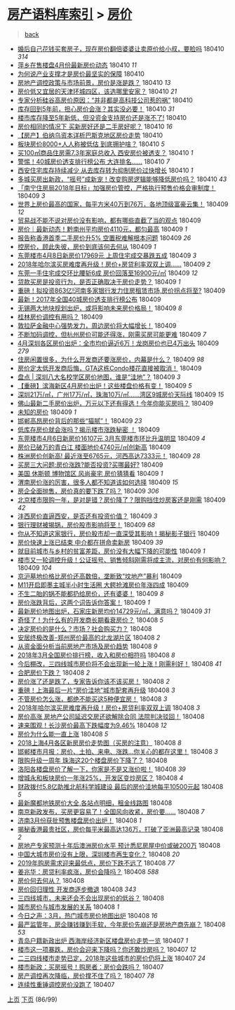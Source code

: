 [房产语料库索引](../../README.md)  > [房价](房价.md)
====
> [back](../README.md)

- [婚后自己花钱买套房子，现在房价翻倍婆婆让卖原价给小叔，要脸吗](http://jkwz.applinzi.com/ittc/7090031853094568966.html#%E5%A9%9A%E5%90%8E%E8%87%AA%E5%B7%B1%E8%8A%B1%E9%92%B1%E4%B9%B0%E5%A5%97%E6%88%BF%E5%AD%90%EF%BC%8C%E7%8E%B0%E5%9C%A8%E6%88%BF%E4%BB%B7%E7%BF%BB%E5%80%8D%E5%A9%86%E5%A9%86%E8%AE%A9%E5%8D%96%E5%8E%9F%E4%BB%B7%E7%BB%99%E5%B0%8F%E5%8F%94%EF%BC%8C%E8%A6%81%E8%84%B8%E5%90%97) 180410 *314* 
- [萍乡在售楼盘4月份最新房价动态](http://jkwz.applinzi.com/ittc/7090294573354189834.html#%E8%90%8D%E4%B9%A1%E5%9C%A8%E5%94%AE%E6%A5%BC%E7%9B%984%E6%9C%88%E4%BB%BD%E6%9C%80%E6%96%B0%E6%88%BF%E4%BB%B7%E5%8A%A8%E6%80%81) 180410 *11* 
- [为何说产业支撑才是房价最坚实的保障](http://jkwz.applinzi.com/ittc/7090287107635676166.html#%E4%B8%BA%E4%BD%95%E8%AF%B4%E4%BA%A7%E4%B8%9A%E6%94%AF%E6%92%91%E6%89%8D%E6%98%AF%E6%88%BF%E4%BB%B7%E6%9C%80%E5%9D%9A%E5%AE%9E%E7%9A%84%E4%BF%9D%E9%9A%9C) 180410  
- [房地产调控政策与市场前景，房价是涨是跌？](http://jkwz.applinzi.com/ittc/7090286022455985168.html#%E6%88%BF%E5%9C%B0%E4%BA%A7%E8%B0%83%E6%8E%A7%E6%94%BF%E7%AD%96%E4%B8%8E%E5%B8%82%E5%9C%BA%E5%89%8D%E6%99%AF%EF%BC%8C%E6%88%BF%E4%BB%B7%E6%98%AF%E6%B6%A8%E6%98%AF%E8%B7%8C%EF%BC%9F) 180410 *13* 
- [房价低又宜居的天津环城四区，该选哪里安家？](http://jkwz.applinzi.com/ittc/7090284815247213585.html#%E6%88%BF%E4%BB%B7%E4%BD%8E%E5%8F%88%E5%AE%9C%E5%B1%85%E7%9A%84%E5%A4%A9%E6%B4%A5%E7%8E%AF%E5%9F%8E%E5%9B%9B%E5%8C%BA%EF%BC%8C%E8%AF%A5%E9%80%89%E5%93%AA%E9%87%8C%E5%AE%89%E5%AE%B6%EF%BC%9F) 180410 *21* 
- [专家分析硅谷高房价原因：“并非都是高科技公司惹的祸”](http://jkwz.applinzi.com/ittc/7090284023756882961.html#%E4%B8%93%E5%AE%B6%E5%88%86%E6%9E%90%E7%A1%85%E8%B0%B7%E9%AB%98%E6%88%BF%E4%BB%B7%E5%8E%9F%E5%9B%A0%EF%BC%9A%E2%80%9C%E5%B9%B6%E9%9D%9E%E9%83%BD%E6%98%AF%E9%AB%98%E7%A7%91%E6%8A%80%E5%85%AC%E5%8F%B8%E6%83%B9%E7%9A%84%E7%A5%B8%E2%80%9D) 180410  
- [库存回到5年前，担心房价会涨？其实没必要！](http://jkwz.applinzi.com/ittc/7090282416122102800.html#%E5%BA%93%E5%AD%98%E5%9B%9E%E5%88%B05%E5%B9%B4%E5%89%8D%EF%BC%8C%E6%8B%85%E5%BF%83%E6%88%BF%E4%BB%B7%E4%BC%9A%E6%B6%A8%EF%BC%9F%E5%85%B6%E5%AE%9E%E6%B2%A1%E5%BF%85%E8%A6%81%EF%BC%81) 180410 *31* 
- [楼市库存降至5年新低，但没资金支持房价还是涨不了!](http://jkwz.applinzi.com/ittc/7090282416088548369.html#%E6%A5%BC%E5%B8%82%E5%BA%93%E5%AD%98%E9%99%8D%E8%87%B35%E5%B9%B4%E6%96%B0%E4%BD%8E%EF%BC%8C%E4%BD%86%E6%B2%A1%E8%B5%84%E9%87%91%E6%94%AF%E6%8C%81%E6%88%BF%E4%BB%B7%E8%BF%98%E6%98%AF%E6%B6%A8%E4%B8%8D%E4%BA%86%21) 180410  
- [房价相同的情况下 买新房好还是二手房好呢？](http://jkwz.applinzi.com/ittc/7090279875195962378.html#%E6%88%BF%E4%BB%B7%E7%9B%B8%E5%90%8C%E7%9A%84%E6%83%85%E5%86%B5%E4%B8%8B+%E4%B9%B0%E6%96%B0%E6%88%BF%E5%A5%BD%E8%BF%98%E6%98%AF%E4%BA%8C%E6%89%8B%E6%88%BF%E5%A5%BD%E5%91%A2%EF%BC%9F) 180410 *16* 
- [【房产】伯纳乌资本详析巴斯克地区房价走势](http://jkwz.applinzi.com/ittc/7090274411930452999.html#%E3%80%90%E6%88%BF%E4%BA%A7%E3%80%91%E4%BC%AF%E7%BA%B3%E4%B9%8C%E8%B5%84%E6%9C%AC%E8%AF%A6%E6%9E%90%E5%B7%B4%E6%96%AF%E5%85%8B%E5%9C%B0%E5%8C%BA%E6%88%BF%E4%BB%B7%E8%B5%B0%E5%8A%BF) 180410  
- [板块房价8000+人人称被低估 到底拥护啥？](http://jkwz.applinzi.com/ittc/7090268961671480330.html#%E6%9D%BF%E5%9D%97%E6%88%BF%E4%BB%B78000%2B%E4%BA%BA%E4%BA%BA%E7%A7%B0%E8%A2%AB%E4%BD%8E%E4%BC%B0+%E5%88%B0%E5%BA%95%E6%8B%A5%E6%8A%A4%E5%95%A5%EF%BC%9F) 180410 *5* 
- [买100㎡商品住房需7.3年家庭总收入 西安房价被透支？](http://jkwz.applinzi.com/ittc/7090262653031416842.html#%E4%B9%B0100%E3%8E%A1%E5%95%86%E5%93%81%E4%BD%8F%E6%88%BF%E9%9C%807.3%E5%B9%B4%E5%AE%B6%E5%BA%AD%E6%80%BB%E6%94%B6%E5%85%A5+%E8%A5%BF%E5%AE%89%E6%88%BF%E4%BB%B7%E8%A2%AB%E9%80%8F%E6%94%AF%EF%BC%9F) 180410 *1* 
- [警惕！40城房价透支排行榜公布 大连排名……](http://jkwz.applinzi.com/ittc/7090261984719406096.html#%E8%AD%A6%E6%83%95%EF%BC%8140%E5%9F%8E%E6%88%BF%E4%BB%B7%E9%80%8F%E6%94%AF%E6%8E%92%E8%A1%8C%E6%A6%9C%E5%85%AC%E5%B8%83+%E5%A4%A7%E8%BF%9E%E6%8E%92%E5%90%8D%E2%80%A6%E2%80%A6) 180410 *7* 
- [西安住宅库存持续减少 从去库存转为抑制房价过快增长](http://jkwz.applinzi.com/ittc/7090246123166106634.html#%E8%A5%BF%E5%AE%89%E4%BD%8F%E5%AE%85%E5%BA%93%E5%AD%98%E6%8C%81%E7%BB%AD%E5%87%8F%E5%B0%91+%E4%BB%8E%E5%8E%BB%E5%BA%93%E5%AD%98%E8%BD%AC%E4%B8%BA%E6%8A%91%E5%88%B6%E6%88%BF%E4%BB%B7%E8%BF%87%E5%BF%AB%E5%A2%9E%E9%95%BF) 180410 *1* 
- [多城买房出新政，“摇号”成新宠！改变购房逻辑能够降低房价吗？](http://jkwz.applinzi.com/ittc/7090128777978053639.html#%E5%A4%9A%E5%9F%8E%E4%B9%B0%E6%88%BF%E5%87%BA%E6%96%B0%E6%94%BF%EF%BC%8C%E2%80%9C%E6%91%87%E5%8F%B7%E2%80%9D%E6%88%90%E6%96%B0%E5%AE%A0%EF%BC%81%E6%94%B9%E5%8F%98%E8%B4%AD%E6%88%BF%E9%80%BB%E8%BE%91%E8%83%BD%E5%A4%9F%E9%99%8D%E4%BD%8E%E6%88%BF%E4%BB%B7%E5%90%97%EF%BC%9F) 180410 *43* 
- [「南宁住房局2018年目标」加强房价管控，严格执行预售价格会审制度！](http://jkwz.applinzi.com/ittc/7090117390300087303.html#%E3%80%8C%E5%8D%97%E5%AE%81%E4%BD%8F%E6%88%BF%E5%B1%802018%E5%B9%B4%E7%9B%AE%E6%A0%87%E3%80%8D%E5%8A%A0%E5%BC%BA%E6%88%BF%E4%BB%B7%E7%AE%A1%E6%8E%A7%EF%BC%8C%E4%B8%A5%E6%A0%BC%E6%89%A7%E8%A1%8C%E9%A2%84%E5%94%AE%E4%BB%B7%E6%A0%BC%E4%BC%9A%E5%AE%A1%E5%88%B6%E5%BA%A6%EF%BC%81) 180409 *3* 
- [世界上房价最高的国家，每平方米40万到76万，各地顶级富豪云集！](http://jkwz.applinzi.com/ittc/7090115090038916113.html#%E4%B8%96%E7%95%8C%E4%B8%8A%E6%88%BF%E4%BB%B7%E6%9C%80%E9%AB%98%E7%9A%84%E5%9B%BD%E5%AE%B6%EF%BC%8C%E6%AF%8F%E5%B9%B3%E6%96%B9%E7%B1%B340%E4%B8%87%E5%88%B076%E4%B8%87%EF%BC%8C%E5%90%84%E5%9C%B0%E9%A1%B6%E7%BA%A7%E5%AF%8C%E8%B1%AA%E4%BA%91%E9%9B%86%EF%BC%81) 180409 *12* 
- [贸易战不能不说对房价没有影响，都有哪些直截了当的观点](http://jkwz.applinzi.com/ittc/7090088399103067143.html#%E8%B4%B8%E6%98%93%E6%88%98%E4%B8%8D%E8%83%BD%E4%B8%8D%E8%AF%B4%E5%AF%B9%E6%88%BF%E4%BB%B7%E6%B2%A1%E6%9C%89%E5%BD%B1%E5%93%8D%EF%BC%8C%E9%83%BD%E6%9C%89%E5%93%AA%E4%BA%9B%E7%9B%B4%E6%88%AA%E4%BA%86%E5%BD%93%E7%9A%84%E8%A7%82%E7%82%B9) 180409  
- [房价｜最新动态！黔南州平均房价4110元，都匀最高](http://jkwz.applinzi.com/ittc/7090058156044715015.html#%E6%88%BF%E4%BB%B7%EF%BD%9C%E6%9C%80%E6%96%B0%E5%8A%A8%E6%80%81%EF%BC%81%E9%BB%94%E5%8D%97%E5%B7%9E%E5%B9%B3%E5%9D%87%E6%88%BF%E4%BB%B74110%E5%85%83%EF%BC%8C%E9%83%BD%E5%8C%80%E6%9C%80%E9%AB%98) 180409 *1* 
- [报告称香港首季二手房价升5% 空置税难解根本问题](http://jkwz.applinzi.com/ittc/7090057766989464582.html#%E6%8A%A5%E5%91%8A%E7%A7%B0%E9%A6%99%E6%B8%AF%E9%A6%96%E5%AD%A3%E4%BA%8C%E6%89%8B%E6%88%BF%E4%BB%B7%E5%8D%875%25+%E7%A9%BA%E7%BD%AE%E7%A8%8E%E9%9A%BE%E8%A7%A3%E6%A0%B9%E6%9C%AC%E9%97%AE%E9%A2%98) 180409 *26* 
- [控房价，顾此失彼，房价到底该何去何从](http://jkwz.applinzi.com/ittc/7090053496940528651.html#%E6%8E%A7%E6%88%BF%E4%BB%B7%EF%BC%8C%E9%A1%BE%E6%AD%A4%E5%A4%B1%E5%BD%BC%EF%BC%8C%E6%88%BF%E4%BB%B7%E5%88%B0%E5%BA%95%E8%AF%A5%E4%BD%95%E5%8E%BB%E4%BD%95%E4%BB%8E) 180409 *1* 
- [东莞楼市4月8日新房价17969元 上周住宅成交暴跌五成](http://jkwz.applinzi.com/ittc/7090037445150376970.html#%E4%B8%9C%E8%8E%9E%E6%A5%BC%E5%B8%824%E6%9C%888%E6%97%A5%E6%96%B0%E6%88%BF%E4%BB%B717969%E5%85%83+%E4%B8%8A%E5%91%A8%E4%BD%8F%E5%AE%85%E6%88%90%E4%BA%A4%E6%9A%B4%E8%B7%8C%E4%BA%94%E6%88%90) 180409 *3* 
- [2018年哈尔滨买房难度再升级！房价+房贷利率双双上调……](http://jkwz.applinzi.com/ittc/7090036499179635729.html#2018%E5%B9%B4%E5%93%88%E5%B0%94%E6%BB%A8%E4%B9%B0%E6%88%BF%E9%9A%BE%E5%BA%A6%E5%86%8D%E5%8D%87%E7%BA%A7%EF%BC%81%E6%88%BF%E4%BB%B7%2B%E6%88%BF%E8%B4%B7%E5%88%A9%E7%8E%87%E5%8F%8C%E5%8F%8C%E4%B8%8A%E8%B0%83%E2%80%A6%E2%80%A6) 180409 *2* 
- [东莞一手住宅成交环比腰斩6成 房价回落至16900元/㎡](http://jkwz.applinzi.com/ittc/7090030998949725194.html#%E4%B8%9C%E8%8E%9E%E4%B8%80%E6%89%8B%E4%BD%8F%E5%AE%85%E6%88%90%E4%BA%A4%E7%8E%AF%E6%AF%94%E8%85%B0%E6%96%A96%E6%88%90+%E6%88%BF%E4%BB%B7%E5%9B%9E%E8%90%BD%E8%87%B316900%E5%85%83%2F%E3%8E%A1) 180409 *12* 
- [贷款买房是投资行为，是否正确取决于房价走势？](http://jkwz.applinzi.com/ittc/7089911401902769158.html#%E8%B4%B7%E6%AC%BE%E4%B9%B0%E6%88%BF%E6%98%AF%E6%8A%95%E8%B5%84%E8%A1%8C%E4%B8%BA%EF%BC%8C%E6%98%AF%E5%90%A6%E6%AD%A3%E7%A1%AE%E5%8F%96%E5%86%B3%E4%BA%8E%E6%88%BF%E4%BB%B7%E8%B5%B0%E5%8A%BF%EF%BC%9F) 180409 *1* 
- [重磅！拟投资863亿!河南多家银行发力住房租赁市场,房价拐点将至?](http://jkwz.applinzi.com/ittc/7090028123280376842.html#%E9%87%8D%E7%A3%85%EF%BC%81%E6%8B%9F%E6%8A%95%E8%B5%84863%E4%BA%BF%21%E6%B2%B3%E5%8D%97%E5%A4%9A%E5%AE%B6%E9%93%B6%E8%A1%8C%E5%8F%91%E5%8A%9B%E4%BD%8F%E6%88%BF%E7%A7%9F%E8%B5%81%E5%B8%82%E5%9C%BA%2C%E6%88%BF%E4%BB%B7%E6%8B%90%E7%82%B9%E5%B0%86%E8%87%B3%3F) 180409  
- [最新！2017年全国40城房价透支排行榜公布](http://jkwz.applinzi.com/ittc/7090025018371343377.html#%E6%9C%80%E6%96%B0%EF%BC%812017%E5%B9%B4%E5%85%A8%E5%9B%BD40%E5%9F%8E%E6%88%BF%E4%BB%B7%E9%80%8F%E6%94%AF%E6%8E%92%E8%A1%8C%E6%A6%9C%E5%85%AC%E5%B8%83) 180409  
- [无锡两大地块规划出炉，或将影响未来房价格局！](http://jkwz.applinzi.com/ittc/7090024419076604934.html#%E6%97%A0%E9%94%A1%E4%B8%A4%E5%A4%A7%E5%9C%B0%E5%9D%97%E8%A7%84%E5%88%92%E5%87%BA%E7%82%89%EF%BC%8C%E6%88%96%E5%B0%86%E5%BD%B1%E5%93%8D%E6%9C%AA%E6%9D%A5%E6%88%BF%E4%BB%B7%E6%A0%BC%E5%B1%80%EF%BC%81) 180409 *8* 
- [桂林房价调控有用吗？](http://jkwz.applinzi.com/ittc/7090024474403669008.html#%E6%A1%82%E6%9E%97%E6%88%BF%E4%BB%B7%E8%B0%83%E6%8E%A7%E6%9C%89%E7%94%A8%E5%90%97%EF%BC%9F) 180409  
- [敦拉萨金融中心强势发力，周边房价将大幅增长！](http://jkwz.applinzi.com/ittc/7089915243289641995.html#%E6%95%A6%E6%8B%89%E8%90%A8%E9%87%91%E8%9E%8D%E4%B8%AD%E5%BF%83%E5%BC%BA%E5%8A%BF%E5%8F%91%E5%8A%9B%EF%BC%8C%E5%91%A8%E8%BE%B9%E6%88%BF%E4%BB%B7%E5%B0%86%E5%A4%A7%E5%B9%85%E5%A2%9E%E9%95%BF%EF%BC%81) 180409  
- [不断加码调控，但杭州房价可能还得涨，刚需买房可能更难](http://jkwz.applinzi.com/ittc/7090022856769668106.html#%E4%B8%8D%E6%96%AD%E5%8A%A0%E7%A0%81%E8%B0%83%E6%8E%A7%EF%BC%8C%E4%BD%86%E6%9D%AD%E5%B7%9E%E6%88%BF%E4%BB%B7%E5%8F%AF%E8%83%BD%E8%BF%98%E5%BE%97%E6%B6%A8%EF%BC%8C%E5%88%9A%E9%9C%80%E4%B9%B0%E6%88%BF%E5%8F%AF%E8%83%BD%E6%9B%B4%E9%9A%BE) 180409 *7* 
- [4月深圳各区房价出炉：全市均价逼近6万！龙岗房价也已4万出头](http://jkwz.applinzi.com/ittc/7090022252034917386.html#4%E6%9C%88%E6%B7%B1%E5%9C%B3%E5%90%84%E5%8C%BA%E6%88%BF%E4%BB%B7%E5%87%BA%E7%82%89%EF%BC%9A%E5%85%A8%E5%B8%82%E5%9D%87%E4%BB%B7%E9%80%BC%E8%BF%916%E4%B8%87%EF%BC%81%E9%BE%99%E5%B2%97%E6%88%BF%E4%BB%B7%E4%B9%9F%E5%B7%B24%E4%B8%87%E5%87%BA%E5%A4%B4) 180409 *279* 
- [住房闲置很多，为什么开发商还要涨房价，内幕是什么？](http://jkwz.applinzi.com/ittc/7090014309231100935.html#%E4%BD%8F%E6%88%BF%E9%97%B2%E7%BD%AE%E5%BE%88%E5%A4%9A%EF%BC%8C%E4%B8%BA%E4%BB%80%E4%B9%88%E5%BC%80%E5%8F%91%E5%95%86%E8%BF%98%E8%A6%81%E6%B6%A8%E6%88%BF%E4%BB%B7%EF%BC%8C%E5%86%85%E5%B9%95%E6%98%AF%E4%BB%80%E4%B9%88%EF%BC%9F) 180409 *98* 
- [房价定太低开发商后悔，GTA这栋Condo楼花直接被取消！](http://jkwz.applinzi.com/ittc/7090020927209473034.html#%E6%88%BF%E4%BB%B7%E5%AE%9A%E5%A4%AA%E4%BD%8E%E5%BC%80%E5%8F%91%E5%95%86%E5%90%8E%E6%82%94%EF%BC%8CGTA%E8%BF%99%E6%A0%8BCondo%E6%A5%BC%E8%8A%B1%E7%9B%B4%E6%8E%A5%E8%A2%AB%E5%8F%96%E6%B6%88%EF%BC%81) 180409  
- [盘点 | 深圳八大名校学区房价地图，谁是“洼地”？](http://jkwz.applinzi.com/ittc/7090018789272060935.html#%E7%9B%98%E7%82%B9+%7C+%E6%B7%B1%E5%9C%B3%E5%85%AB%E5%A4%A7%E5%90%8D%E6%A0%A1%E5%AD%A6%E5%8C%BA%E6%88%BF%E4%BB%B7%E5%9C%B0%E5%9B%BE%EF%BC%8C%E8%B0%81%E6%98%AF%E2%80%9C%E6%B4%BC%E5%9C%B0%E2%80%9D%EF%BC%9F) 180409 *3* 
- [【重磅】滨海新区4月房价出炉！这些楼盘价格有变！](http://jkwz.applinzi.com/ittc/7090011501756941328.html#%E3%80%90%E9%87%8D%E7%A3%85%E3%80%91%E6%BB%A8%E6%B5%B7%E6%96%B0%E5%8C%BA4%E6%9C%88%E6%88%BF%E4%BB%B7%E5%87%BA%E7%82%89%EF%BC%81%E8%BF%99%E4%BA%9B%E6%A5%BC%E7%9B%98%E4%BB%B7%E6%A0%BC%E6%9C%89%E5%8F%98%EF%BC%81) 180409 *5* 
- [深圳21万/㎡，广州17万/㎡，珠海10万/㎡……湾区9城房价天际线](http://jkwz.applinzi.com/ittc/7090007615985943562.html#%E6%B7%B1%E5%9C%B321%E4%B8%87%2F%E3%8E%A1%EF%BC%8C%E5%B9%BF%E5%B7%9E17%E4%B8%87%2F%E3%8E%A1%EF%BC%8C%E7%8F%A0%E6%B5%B710%E4%B8%87%2F%E3%8E%A1%E2%80%A6%E2%80%A6%E6%B9%BE%E5%8C%BA9%E5%9F%8E%E6%88%BF%E4%BB%B7%E5%A4%A9%E9%99%85%E7%BA%BF) 180409 *15* 
- [佛山最新二手房价出炉，万元以下还有得选！今年你能买房吗？](http://jkwz.applinzi.com/ittc/7089993969922737169.html#%E4%BD%9B%E5%B1%B1%E6%9C%80%E6%96%B0%E4%BA%8C%E6%89%8B%E6%88%BF%E4%BB%B7%E5%87%BA%E7%82%89%EF%BC%8C%E4%B8%87%E5%85%83%E4%BB%A5%E4%B8%8B%E8%BF%98%E6%9C%89%E5%BE%97%E9%80%89%EF%BC%81%E4%BB%8A%E5%B9%B4%E4%BD%A0%E8%83%BD%E4%B9%B0%E6%88%BF%E5%90%97%EF%BC%9F) 180409  
- [未知的房价](http://jkwz.applinzi.com/ittc/7089983503670445066.html#%E6%9C%AA%E7%9F%A5%E7%9A%84%E6%88%BF%E4%BB%B7) 180409 *1* 
- [邯郸高昂房价背后的那些“猫腻”！](http://jkwz.applinzi.com/ittc/7089979771939456011.html#%E9%82%AF%E9%83%B8%E9%AB%98%E6%98%82%E6%88%BF%E4%BB%B7%E8%83%8C%E5%90%8E%E7%9A%84%E9%82%A3%E4%BA%9B%E2%80%9C%E7%8C%AB%E8%85%BB%E2%80%9D%EF%BC%81) 180409 *23* 
- [低库存房价就会涨吗？揭示楼市涨跌秘密 ！](http://jkwz.applinzi.com/ittc/7089978207770248209.html#%E4%BD%8E%E5%BA%93%E5%AD%98%E6%88%BF%E4%BB%B7%E5%B0%B1%E4%BC%9A%E6%B6%A8%E5%90%97%EF%BC%9F%E6%8F%AD%E7%A4%BA%E6%A5%BC%E5%B8%82%E6%B6%A8%E8%B7%8C%E7%A7%98%E5%AF%86+%EF%BC%81) 180409  
- [东莞楼市4月6日新房价16107元 3月东莞楼市环比升温明显](http://jkwz.applinzi.com/ittc/7089386712759534609.html#%E4%B8%9C%E8%8E%9E%E6%A5%BC%E5%B8%824%E6%9C%886%E6%97%A5%E6%96%B0%E6%88%BF%E4%BB%B716107%E5%85%83+3%E6%9C%88%E4%B8%9C%E8%8E%9E%E6%A5%BC%E5%B8%82%E7%8E%AF%E6%AF%94%E5%8D%87%E6%B8%A9%E6%98%8E%E6%98%BE) 180409 *4* 
- [房价已破万的青白江 楼面地价4740元/㎡创新高](http://jkwz.applinzi.com/ittc/7089970860838618118.html#%E6%88%BF%E4%BB%B7%E5%B7%B2%E7%A0%B4%E4%B8%87%E7%9A%84%E9%9D%92%E7%99%BD%E6%B1%9F+%E6%A5%BC%E9%9D%A2%E5%9C%B0%E4%BB%B74740%E5%85%83%2F%E3%8E%A1%E5%88%9B%E6%96%B0%E9%AB%98) 180409  
- [​株洲房价创新高! 最近涨至6765元，河西高达7333元！](http://jkwz.applinzi.com/ittc/7089942091365090315.html#%E2%80%8B%E6%A0%AA%E6%B4%B2%E6%88%BF%E4%BB%B7%E5%88%9B%E6%96%B0%E9%AB%98%21+%E6%9C%80%E8%BF%91%E6%B6%A8%E8%87%B36765%E5%85%83%EF%BC%8C%E6%B2%B3%E8%A5%BF%E9%AB%98%E8%BE%BE7333%E5%85%83%EF%BC%81) 180409 *28* 
- [买房三大问题:房价涨跌?能否投资?买哪最好?](http://jkwz.applinzi.com/ittc/7089941474794013713.html#%E4%B9%B0%E6%88%BF%E4%B8%89%E5%A4%A7%E9%97%AE%E9%A2%98%3A%E6%88%BF%E4%BB%B7%E6%B6%A8%E8%B7%8C%3F%E8%83%BD%E5%90%A6%E6%8A%95%E8%B5%84%3F%E4%B9%B0%E5%93%AA%E6%9C%80%E5%A5%BD%3F) 180409  
- [美国 休斯顿 博物馆区 风尚豪宅 房价猜猜看](http://jkwz.applinzi.com/ittc/7089932556076319755.html#%E7%BE%8E%E5%9B%BD+%E4%BC%91%E6%96%AF%E9%A1%BF+%E5%8D%9A%E7%89%A9%E9%A6%86%E5%8C%BA+%E9%A3%8E%E5%B0%9A%E8%B1%AA%E5%AE%85+%E6%88%BF%E4%BB%B7%E7%8C%9C%E7%8C%9C%E7%9C%8B) 180409 *1* 
- [渭南房价涨的厉害，很多人都不知道该如何选择](http://jkwz.applinzi.com/ittc/7089930301201712134.html#%E6%B8%AD%E5%8D%97%E6%88%BF%E4%BB%B7%E6%B6%A8%E7%9A%84%E5%8E%89%E5%AE%B3%EF%BC%8C%E5%BE%88%E5%A4%9A%E4%BA%BA%E9%83%BD%E4%B8%8D%E7%9F%A5%E9%81%93%E8%AF%A5%E5%A6%82%E4%BD%95%E9%80%89%E6%8B%A9) 180409 *15* 
- [房企全面抛售，房价真的要下跌了吗？](http://jkwz.applinzi.com/ittc/7089929535254692870.html#%E6%88%BF%E4%BC%81%E5%85%A8%E9%9D%A2%E6%8A%9B%E5%94%AE%EF%BC%8C%E6%88%BF%E4%BB%B7%E7%9C%9F%E7%9A%84%E8%A6%81%E4%B8%8B%E8%B7%8C%E4%BA%86%E5%90%97%EF%BC%9F) 180409 *306* 
- [北京楼市限购一年，是对是错？房价降了？限购挡住炒房客还是刚需](http://jkwz.applinzi.com/ittc/7089926956005196811.html#%E5%8C%97%E4%BA%AC%E6%A5%BC%E5%B8%82%E9%99%90%E8%B4%AD%E4%B8%80%E5%B9%B4%EF%BC%8C%E6%98%AF%E5%AF%B9%E6%98%AF%E9%94%99%EF%BC%9F%E6%88%BF%E4%BB%B7%E9%99%8D%E4%BA%86%EF%BC%9F%E9%99%90%E8%B4%AD%E6%8C%A1%E4%BD%8F%E7%82%92%E6%88%BF%E5%AE%A2%E8%BF%98%E6%98%AF%E5%88%9A%E9%9C%80) 180409 *42* 
- [沣西房价直逼西安，是否还有投资价值？](http://jkwz.applinzi.com/ittc/7089917098711319558.html#%E6%B2%A3%E8%A5%BF%E6%88%BF%E4%BB%B7%E7%9B%B4%E9%80%BC%E8%A5%BF%E5%AE%89%EF%BC%8C%E6%98%AF%E5%90%A6%E8%BF%98%E6%9C%89%E6%8A%95%E8%B5%84%E4%BB%B7%E5%80%BC%EF%BC%9F) 180409 *3* 
- [银行理财被揭锅，房价股市影响将至！](http://jkwz.applinzi.com/ittc/7089911337432122385.html#%E9%93%B6%E8%A1%8C%E7%90%86%E8%B4%A2%E8%A2%AB%E6%8F%AD%E9%94%85%EF%BC%8C%E6%88%BF%E4%BB%B7%E8%82%A1%E5%B8%82%E5%BD%B1%E5%93%8D%E5%B0%86%E8%87%B3%EF%BC%81) 180409 *68* 
- [你从不知道这家银行，房价股市却一直深受其影响！揭秘影子银行](http://jkwz.applinzi.com/ittc/7090026975278400522.html#%E4%BD%A0%E4%BB%8E%E4%B8%8D%E7%9F%A5%E9%81%93%E8%BF%99%E5%AE%B6%E9%93%B6%E8%A1%8C%EF%BC%8C%E6%88%BF%E4%BB%B7%E8%82%A1%E5%B8%82%E5%8D%B4%E4%B8%80%E7%9B%B4%E6%B7%B1%E5%8F%97%E5%85%B6%E5%BD%B1%E5%93%8D%EF%BC%81%E6%8F%AD%E7%A7%98%E5%BD%B1%E5%AD%90%E9%93%B6%E8%A1%8C) 180409  
- [房价快速上涨已结束 中介都在拼命卖新房](http://jkwz.applinzi.com/ittc/7089911048570405895.html#%E6%88%BF%E4%BB%B7%E5%BF%AB%E9%80%9F%E4%B8%8A%E6%B6%A8%E5%B7%B2%E7%BB%93%E6%9D%9F+%E4%B8%AD%E4%BB%8B%E9%83%BD%E5%9C%A8%E6%8B%BC%E5%91%BD%E5%8D%96%E6%96%B0%E6%88%BF) 180409 *39* 
- [就目前城市与乡村的贫富差距，房价没有大幅下降的可能性](http://jkwz.applinzi.com/ittc/7089703149042664464.html#%E5%B0%B1%E7%9B%AE%E5%89%8D%E5%9F%8E%E5%B8%82%E4%B8%8E%E4%B9%A1%E6%9D%91%E7%9A%84%E8%B4%AB%E5%AF%8C%E5%B7%AE%E8%B7%9D%EF%BC%8C%E6%88%BF%E4%BB%B7%E6%B2%A1%E6%9C%89%E5%A4%A7%E5%B9%85%E4%B8%8B%E9%99%8D%E7%9A%84%E5%8F%AF%E8%83%BD%E6%80%A7) 180409 *1* 
- [楼市又一轮调控升级！公证摇号、销售倾斜刚需将成主流，对房价有何影响？](http://jkwz.applinzi.com/ittc/7089902695475577873.html#%E6%A5%BC%E5%B8%82%E5%8F%88%E4%B8%80%E8%BD%AE%E8%B0%83%E6%8E%A7%E5%8D%87%E7%BA%A7%EF%BC%81%E5%85%AC%E8%AF%81%E6%91%87%E5%8F%B7%E3%80%81%E9%94%80%E5%94%AE%E5%80%BE%E6%96%9C%E5%88%9A%E9%9C%80%E5%B0%86%E6%88%90%E4%B8%BB%E6%B5%81%EF%BC%8C%E5%AF%B9%E6%88%BF%E4%BB%B7%E6%9C%89%E4%BD%95%E5%BD%B1%E5%93%8D%EF%BC%9F) 180409 *104* 
- [京沪墓地价格比房价还高数倍，垄断致“坟地产”暴利](http://jkwz.applinzi.com/ittc/7089898071599350800.html#%E4%BA%AC%E6%B2%AA%E5%A2%93%E5%9C%B0%E4%BB%B7%E6%A0%BC%E6%AF%94%E6%88%BF%E4%BB%B7%E8%BF%98%E9%AB%98%E6%95%B0%E5%80%8D%EF%BC%8C%E5%9E%84%E6%96%AD%E8%87%B4%E2%80%9C%E5%9D%9F%E5%9C%B0%E4%BA%A7%E2%80%9D%E6%9A%B4%E5%88%A9) 180409  
- [M11开启即墨主城半小时生活圈 大鳄抢滩房价年涨四成](http://jkwz.applinzi.com/ittc/7089896981306803216.html#M11%E5%BC%80%E5%90%AF%E5%8D%B3%E5%A2%A8%E4%B8%BB%E5%9F%8E%E5%8D%8A%E5%B0%8F%E6%97%B6%E7%94%9F%E6%B4%BB%E5%9C%88+%E5%A4%A7%E9%B3%84%E6%8A%A2%E6%BB%A9%E6%88%BF%E4%BB%B7%E5%B9%B4%E6%B6%A8%E5%9B%9B%E6%88%90) 180409  
- [不生二胎的锅不能都扔给房价，还有婆婆！](http://jkwz.applinzi.com/ittc/7089895809661535249.html#%E4%B8%8D%E7%94%9F%E4%BA%8C%E8%83%8E%E7%9A%84%E9%94%85%E4%B8%8D%E8%83%BD%E9%83%BD%E6%89%94%E7%BB%99%E6%88%BF%E4%BB%B7%EF%BC%8C%E8%BF%98%E6%9C%89%E5%A9%86%E5%A9%86%EF%BC%81) 180409 *8* 
- [房价涨跌背后，这两个词告诉你答案！](http://jkwz.applinzi.com/ittc/7089995993225626635.html#%E6%88%BF%E4%BB%B7%E6%B6%A8%E8%B7%8C%E8%83%8C%E5%90%8E%EF%BC%8C%E8%BF%99%E4%B8%A4%E4%B8%AA%E8%AF%8D%E5%91%8A%E8%AF%89%E4%BD%A0%E7%AD%94%E6%A1%88%EF%BC%81) 180409 *1* 
- [最新房价地图出炉，石家庄新房均价14729元/㎡，满意吗？](http://jkwz.applinzi.com/ittc/7089876518098699274.html#%E6%9C%80%E6%96%B0%E6%88%BF%E4%BB%B7%E5%9C%B0%E5%9B%BE%E5%87%BA%E7%82%89%EF%BC%8C%E7%9F%B3%E5%AE%B6%E5%BA%84%E6%96%B0%E6%88%BF%E5%9D%87%E4%BB%B714729%E5%85%83%2F%E3%8E%A1%EF%BC%8C%E6%BB%A1%E6%84%8F%E5%90%97%EF%BC%9F) 180409 *31* 
- [奇怪了！为什么有的开发商长期看衰房价？](http://jkwz.applinzi.com/ittc/7089748970350052362.html#%E5%A5%87%E6%80%AA%E4%BA%86%EF%BC%81%E4%B8%BA%E4%BB%80%E4%B9%88%E6%9C%89%E7%9A%84%E5%BC%80%E5%8F%91%E5%95%86%E9%95%BF%E6%9C%9F%E7%9C%8B%E8%A1%B0%E6%88%BF%E4%BB%B7%EF%BC%9F) 180408 *5* 
- [决定房价的是什么？市场？社会购买力？](http://jkwz.applinzi.com/ittc/7089731440189375505.html#%E5%86%B3%E5%AE%9A%E6%88%BF%E4%BB%B7%E7%9A%84%E6%98%AF%E4%BB%80%E4%B9%88%EF%BC%9F%E5%B8%82%E5%9C%BA%EF%BC%9F%E7%A4%BE%E4%BC%9A%E8%B4%AD%E4%B9%B0%E5%8A%9B%EF%BC%9F) 180408  
- [安居终极改善-郑州房价最高的北龙湖片区](http://jkwz.applinzi.com/ittc/7089733542923994128.html#%E5%AE%89%E5%B1%85%E7%BB%88%E6%9E%81%E6%94%B9%E5%96%84-%E9%83%91%E5%B7%9E%E6%88%BF%E4%BB%B7%E6%9C%80%E9%AB%98%E7%9A%84%E5%8C%97%E9%BE%99%E6%B9%96%E7%89%87%E5%8C%BA) 180408 *2* 
- [从资金面分析当前房地产市场及房价趋势](http://jkwz.applinzi.com/ittc/7089714259003180049.html#%E4%BB%8E%E8%B5%84%E9%87%91%E9%9D%A2%E5%88%86%E6%9E%90%E5%BD%93%E5%89%8D%E6%88%BF%E5%9C%B0%E4%BA%A7%E5%B8%82%E5%9C%BA%E5%8F%8A%E6%88%BF%E4%BB%B7%E8%B6%8B%E5%8A%BF) 180408 *9* 
- [2018年3月全国房价排行榜，收入和房价相符吗](http://jkwz.applinzi.com/ittc/7089703614962729995.html#2018%E5%B9%B43%E6%9C%88%E5%85%A8%E5%9B%BD%E6%88%BF%E4%BB%B7%E6%8E%92%E8%A1%8C%E6%A6%9C%EF%BC%8C%E6%94%B6%E5%85%A5%E5%92%8C%E6%88%BF%E4%BB%B7%E7%9B%B8%E7%AC%A6%E5%90%97) 180408 *8* 
- [今后棚改，三四线城市房价将不会出现新一轮上涨！刚需利好！](http://jkwz.applinzi.com/ittc/7089616325523801094.html#%E4%BB%8A%E5%90%8E%E6%A3%9A%E6%94%B9%EF%BC%8C%E4%B8%89%E5%9B%9B%E7%BA%BF%E5%9F%8E%E5%B8%82%E6%88%BF%E4%BB%B7%E5%B0%86%E4%B8%8D%E4%BC%9A%E5%87%BA%E7%8E%B0%E6%96%B0%E4%B8%80%E8%BD%AE%E4%B8%8A%E6%B6%A8%EF%BC%81%E5%88%9A%E9%9C%80%E5%88%A9%E5%A5%BD%EF%BC%81) 180408 *41* 
- [合肥房价下跌？](http://jkwz.applinzi.com/ittc/7089694107016627216.html#%E5%90%88%E8%82%A5%E6%88%BF%E4%BB%B7%E4%B8%8B%E8%B7%8C%EF%BC%9F) 180408 *2* 
- [房价涨了还是跌了，专家告诉你该不该买房！](http://jkwz.applinzi.com/ittc/7089665245700424721.html#%E6%88%BF%E4%BB%B7%E6%B6%A8%E4%BA%86%E8%BF%98%E6%98%AF%E8%B7%8C%E4%BA%86%EF%BC%8C%E4%B8%93%E5%AE%B6%E5%91%8A%E8%AF%89%E4%BD%A0%E8%AF%A5%E4%B8%8D%E8%AF%A5%E4%B9%B0%E6%88%BF%EF%BC%81) 180408 *2* 
- [重磅！上海最后一片“房价洼地”城市配套再升级](http://jkwz.applinzi.com/ittc/7089660282077185041.html#%E9%87%8D%E7%A3%85%EF%BC%81%E4%B8%8A%E6%B5%B7%E6%9C%80%E5%90%8E%E4%B8%80%E7%89%87%E2%80%9C%E6%88%BF%E4%BB%B7%E6%B4%BC%E5%9C%B0%E2%80%9D%E5%9F%8E%E5%B8%82%E9%85%8D%E5%A5%97%E5%86%8D%E5%8D%87%E7%BA%A7) 180408 *3* 
- [不管房价怎么涨，都绝不能买这5种便宜房！](http://jkwz.applinzi.com/ittc/7089658557538763787.html#%E4%B8%8D%E7%AE%A1%E6%88%BF%E4%BB%B7%E6%80%8E%E4%B9%88%E6%B6%A8%EF%BC%8C%E9%83%BD%E7%BB%9D%E4%B8%8D%E8%83%BD%E4%B9%B0%E8%BF%995%E7%A7%8D%E4%BE%BF%E5%AE%9C%E6%88%BF%EF%BC%81) 180408 *3* 
- [2018年哈尔滨买房难度再升级！房价+房贷利率双双上调](http://jkwz.applinzi.com/ittc/7089651230739792902.html#2018%E5%B9%B4%E5%93%88%E5%B0%94%E6%BB%A8%E4%B9%B0%E6%88%BF%E9%9A%BE%E5%BA%A6%E5%86%8D%E5%8D%87%E7%BA%A7%EF%BC%81%E6%88%BF%E4%BB%B7%2B%E6%88%BF%E8%B4%B7%E5%88%A9%E7%8E%87%E5%8F%8C%E5%8F%8C%E4%B8%8A%E8%B0%83) 180408 *3* 
- [房价高涨 房地产公司延迟交房还欲解除合同 法院判决驳回！](http://jkwz.applinzi.com/ittc/7089649838545437702.html#%E6%88%BF%E4%BB%B7%E9%AB%98%E6%B6%A8+%E6%88%BF%E5%9C%B0%E4%BA%A7%E5%85%AC%E5%8F%B8%E5%BB%B6%E8%BF%9F%E4%BA%A4%E6%88%BF%E8%BF%98%E6%AC%B2%E8%A7%A3%E9%99%A4%E5%90%88%E5%90%8C+%E6%B3%95%E9%99%A2%E5%88%A4%E5%86%B3%E9%A9%B3%E5%9B%9E%EF%BC%81) 180408  
- [速来围观！长沙房价最高下跌幅度为9.46%](http://jkwz.applinzi.com/ittc/7089647150629913616.html#%E9%80%9F%E6%9D%A5%E5%9B%B4%E8%A7%82%EF%BC%81%E9%95%BF%E6%B2%99%E6%88%BF%E4%BB%B7%E6%9C%80%E9%AB%98%E4%B8%8B%E8%B7%8C%E5%B9%85%E5%BA%A6%E4%B8%BA9.46%25) 180408 *12* 
- [房价为什么能一直上涨](http://jkwz.applinzi.com/ittc/7089643115290035216.html#%E6%88%BF%E4%BB%B7%E4%B8%BA%E4%BB%80%E4%B9%88%E8%83%BD%E4%B8%80%E7%9B%B4%E4%B8%8A%E6%B6%A8) 180408 *5* 
- [2018上海4月各区新房房价走势图（买房的注意）](http://jkwz.applinzi.com/ittc/7089642212881335307.html#2018%E4%B8%8A%E6%B5%B74%E6%9C%88%E5%90%84%E5%8C%BA%E6%96%B0%E6%88%BF%E6%88%BF%E4%BB%B7%E8%B5%B0%E5%8A%BF%E5%9B%BE%EF%BC%88%E4%B9%B0%E6%88%BF%E7%9A%84%E6%B3%A8%E6%84%8F%EF%BC%89) 180408 *8* 
- [邯郸楼市月报：房价、土拍、来电、涨跌...你关心的都在这里！](http://jkwz.applinzi.com/ittc/7089632248729175046.html#%E9%82%AF%E9%83%B8%E6%A5%BC%E5%B8%82%E6%9C%88%E6%8A%A5%EF%BC%9A%E6%88%BF%E4%BB%B7%E3%80%81%E5%9C%9F%E6%8B%8D%E3%80%81%E6%9D%A5%E7%94%B5%E3%80%81%E6%B6%A8%E8%B7%8C...%E4%BD%A0%E5%85%B3%E5%BF%83%E7%9A%84%E9%83%BD%E5%9C%A8%E8%BF%99%E9%87%8C%EF%BC%81) 180408 *3* 
- [限购升级一周年 珠海这20个楼盘房价下降了？](http://jkwz.applinzi.com/ittc/7089630072841700369.html#%E9%99%90%E8%B4%AD%E5%8D%87%E7%BA%A7%E4%B8%80%E5%91%A8%E5%B9%B4+%E7%8F%A0%E6%B5%B7%E8%BF%9920%E4%B8%AA%E6%A5%BC%E7%9B%98%E6%88%BF%E4%BB%B7%E4%B8%8B%E9%99%8D%E4%BA%86%EF%BC%9F) 180408  
- [洛阳各楼盘房价了解一下，你家是不是又涨价啦！](http://jkwz.applinzi.com/ittc/7089626376334476298.html#%E6%B4%9B%E9%98%B3%E5%90%84%E6%A5%BC%E7%9B%98%E6%88%BF%E4%BB%B7%E4%BA%86%E8%A7%A3%E4%B8%80%E4%B8%8B%EF%BC%8C%E4%BD%A0%E5%AE%B6%E6%98%AF%E4%B8%8D%E6%98%AF%E5%8F%88%E6%B6%A8%E4%BB%B7%E5%95%A6%EF%BC%81) 180408 *39* 
- [增城永和板块房价一年涨25%，开发区变炒房区？](http://jkwz.applinzi.com/ittc/7089617079827432455.html#%E5%A2%9E%E5%9F%8E%E6%B0%B8%E5%92%8C%E6%9D%BF%E5%9D%97%E6%88%BF%E4%BB%B7%E4%B8%80%E5%B9%B4%E6%B6%A825%25%EF%BC%8C%E5%BC%80%E5%8F%91%E5%8C%BA%E5%8F%98%E7%82%92%E6%88%BF%E5%8C%BA%EF%BC%9F) 180408 *4* 
- [财政拨付5.8亿助推北航科学城建设 最后的房价洼地每平10500元起](http://jkwz.applinzi.com/ittc/7089586969053234193.html#%E8%B4%A2%E6%94%BF%E6%8B%A8%E4%BB%985.8%E4%BA%BF%E5%8A%A9%E6%8E%A8%E5%8C%97%E8%88%AA%E7%A7%91%E5%AD%A6%E5%9F%8E%E5%BB%BA%E8%AE%BE+%E6%9C%80%E5%90%8E%E7%9A%84%E6%88%BF%E4%BB%B7%E6%B4%BC%E5%9C%B0%E6%AF%8F%E5%B9%B310500%E5%85%83%E8%B5%B7) 180408 *5* 
- [最新魔都地铁房价大全,各站点明细，租金线路图](http://jkwz.applinzi.com/ittc/7089561043733054481.html#%E6%9C%80%E6%96%B0%E9%AD%94%E9%83%BD%E5%9C%B0%E9%93%81%E6%88%BF%E4%BB%B7%E5%A4%A7%E5%85%A8%2C%E5%90%84%E7%AB%99%E7%82%B9%E6%98%8E%E7%BB%86%EF%BC%8C%E7%A7%9F%E9%87%91%E7%BA%BF%E8%B7%AF%E5%9B%BE) 180408  
- [南京新政发布，买房更容易了！全国风向收紧，房价要......](http://jkwz.applinzi.com/ittc/7089549544008451082.html#%E5%8D%97%E4%BA%AC%E6%96%B0%E6%94%BF%E5%8F%91%E5%B8%83%EF%BC%8C%E4%B9%B0%E6%88%BF%E6%9B%B4%E5%AE%B9%E6%98%93%E4%BA%86%EF%BC%81%E5%85%A8%E5%9B%BD%E9%A3%8E%E5%90%91%E6%94%B6%E7%B4%A7%EF%BC%8C%E6%88%BF%E4%BB%B7%E8%A6%81......) 180408 *7* 
- [济南3月份获批预售楼盘房价出炉！](http://jkwz.applinzi.com/ittc/7089548980243661831.html#%E6%B5%8E%E5%8D%973%E6%9C%88%E4%BB%BD%E8%8E%B7%E6%89%B9%E9%A2%84%E5%94%AE%E6%A5%BC%E7%9B%98%E6%88%BF%E4%BB%B7%E5%87%BA%E7%82%89%EF%BC%81) 180408 *1* 
- [揭秘香港最贵社区，房价每平米最高达136万，打破了亚洲最高记录](http://jkwz.applinzi.com/ittc/7089547349187888138.html#%E6%8F%AD%E7%A7%98%E9%A6%99%E6%B8%AF%E6%9C%80%E8%B4%B5%E7%A4%BE%E5%8C%BA%EF%BC%8C%E6%88%BF%E4%BB%B7%E6%AF%8F%E5%B9%B3%E7%B1%B3%E6%9C%80%E9%AB%98%E8%BE%BE136%E4%B8%87%EF%BC%8C%E6%89%93%E7%A0%B4%E4%BA%86%E4%BA%9A%E6%B4%B2%E6%9C%80%E9%AB%98%E8%AE%B0%E5%BD%95) 180408 *2* 
- [房地产专家预测十年后澳洲房价水平 预计悉尼房屋中价或破200万](http://jkwz.applinzi.com/ittc/7089544862309549073.html#%E6%88%BF%E5%9C%B0%E4%BA%A7%E4%B8%93%E5%AE%B6%E9%A2%84%E6%B5%8B%E5%8D%81%E5%B9%B4%E5%90%8E%E6%BE%B3%E6%B4%B2%E6%88%BF%E4%BB%B7%E6%B0%B4%E5%B9%B3+%E9%A2%84%E8%AE%A1%E6%82%89%E5%B0%BC%E6%88%BF%E5%B1%8B%E4%B8%AD%E4%BB%B7%E6%88%96%E7%A0%B4200%E4%B8%87) 180408  
- [中国大城市房价没有上限，深圳楼市再生变化？](http://jkwz.applinzi.com/ittc/7089541379049128977.html#%E4%B8%AD%E5%9B%BD%E5%A4%A7%E5%9F%8E%E5%B8%82%E6%88%BF%E4%BB%B7%E6%B2%A1%E6%9C%89%E4%B8%8A%E9%99%90%EF%BC%8C%E6%B7%B1%E5%9C%B3%E6%A5%BC%E5%B8%82%E5%86%8D%E7%94%9F%E5%8F%98%E5%8C%96%EF%BC%9F) 180408 *20* 
- [​2019年购房需求迎来最低点，房价下跌不远了](http://jkwz.applinzi.com/ittc/7089536514759590918.html#%E2%80%8B2019%E5%B9%B4%E8%B4%AD%E6%88%BF%E9%9C%80%E6%B1%82%E8%BF%8E%E6%9D%A5%E6%9C%80%E4%BD%8E%E7%82%B9%EF%BC%8C%E6%88%BF%E4%BB%B7%E4%B8%8B%E8%B7%8C%E4%B8%8D%E8%BF%9C%E4%BA%86) 180408 *77* 
- [姜兆华：房贷利率疯涨，房价会降吗？](http://jkwz.applinzi.com/ittc/7089530778063209482.html#%E5%A7%9C%E5%85%86%E5%8D%8E%EF%BC%9A%E6%88%BF%E8%B4%B7%E5%88%A9%E7%8E%87%E7%96%AF%E6%B6%A8%EF%BC%8C%E6%88%BF%E4%BB%B7%E4%BC%9A%E9%99%8D%E5%90%97%EF%BC%9F) 180408 *588* 
- [房价何去何从？](http://jkwz.applinzi.com/ittc/7089527585967178759.html#%E6%88%BF%E4%BB%B7%E4%BD%95%E5%8E%BB%E4%BD%95%E4%BB%8E%EF%BC%9F) 180408  
- [房价回归理性 开发商逐步撤退](http://jkwz.applinzi.com/ittc/7089356956483716112.html#%E6%88%BF%E4%BB%B7%E5%9B%9E%E5%BD%92%E7%90%86%E6%80%A7+%E5%BC%80%E5%8F%91%E5%95%86%E9%80%90%E6%AD%A5%E6%92%A4%E9%80%80) 180408 *343* 
- [三四线城市，未来还会不会出现房价的低谷？](http://jkwz.applinzi.com/ittc/7089518325153661968.html#%E4%B8%89%E5%9B%9B%E7%BA%BF%E5%9F%8E%E5%B8%82%EF%BC%8C%E6%9C%AA%E6%9D%A5%E8%BF%98%E4%BC%9A%E4%B8%8D%E4%BC%9A%E5%87%BA%E7%8E%B0%E6%88%BF%E4%BB%B7%E7%9A%84%E4%BD%8E%E8%B0%B7%EF%BC%9F) 180408  
- [城市房价与城市发展的关系](http://jkwz.applinzi.com/ittc/7089517248475825159.html#%E5%9F%8E%E5%B8%82%E6%88%BF%E4%BB%B7%E4%B8%8E%E5%9F%8E%E5%B8%82%E5%8F%91%E5%B1%95%E7%9A%84%E5%85%B3%E7%B3%BB) 180408 *1* 
- [今日之声：3月，热门城市房价地图出炉](http://jkwz.applinzi.com/ittc/7089513853228680203.html#%E4%BB%8A%E6%97%A5%E4%B9%8B%E5%A3%B0%EF%BC%9A3%E6%9C%88%EF%BC%8C%E7%83%AD%E9%97%A8%E5%9F%8E%E5%B8%82%E6%88%BF%E4%BB%B7%E5%9C%B0%E5%9B%BE%E5%87%BA%E7%82%89) 180408 *16* 
- [最严监管年，房企赚钱赚到手软，今年房价先崩还是房地产商先崩？](http://jkwz.applinzi.com/ittc/7089497285744657425.html#%E6%9C%80%E4%B8%A5%E7%9B%91%E7%AE%A1%E5%B9%B4%EF%BC%8C%E6%88%BF%E4%BC%81%E8%B5%9A%E9%92%B1%E8%B5%9A%E5%88%B0%E6%89%8B%E8%BD%AF%EF%BC%8C%E4%BB%8A%E5%B9%B4%E6%88%BF%E4%BB%B7%E5%85%88%E5%B4%A9%E8%BF%98%E6%98%AF%E6%88%BF%E5%9C%B0%E4%BA%A7%E5%95%86%E5%85%88%E5%B4%A9%EF%BC%9F) 180408 *53* 
- [青岛户籍新政出炉 西海岸经济新区楼盘房价走势一览](http://jkwz.applinzi.com/ittc/7089359454762173451.html#%E9%9D%92%E5%B2%9B%E6%88%B7%E7%B1%8D%E6%96%B0%E6%94%BF%E5%87%BA%E7%82%89+%E8%A5%BF%E6%B5%B7%E5%B2%B8%E7%BB%8F%E6%B5%8E%E6%96%B0%E5%8C%BA%E6%A5%BC%E7%9B%98%E6%88%BF%E4%BB%B7%E8%B5%B0%E5%8A%BF%E4%B8%80%E8%A7%88) 180407 *1* 
- [楼市这一项暴跌，房价会迎来下降吗？你还敢炒房吗？](http://jkwz.applinzi.com/ittc/7089351833091048458.html#%E6%A5%BC%E5%B8%82%E8%BF%99%E4%B8%80%E9%A1%B9%E6%9A%B4%E8%B7%8C%EF%BC%8C%E6%88%BF%E4%BB%B7%E4%BC%9A%E8%BF%8E%E6%9D%A5%E4%B8%8B%E9%99%8D%E5%90%97%EF%BC%9F%E4%BD%A0%E8%BF%98%E6%95%A2%E7%82%92%E6%88%BF%E5%90%97%EF%BC%9F) 180407 *12* 
- [二三四线楼市走势已定，2018年这些城市的房价仍将上涨](http://jkwz.applinzi.com/ittc/7089342466782397457.html#%E4%BA%8C%E4%B8%89%E5%9B%9B%E7%BA%BF%E6%A5%BC%E5%B8%82%E8%B5%B0%E5%8A%BF%E5%B7%B2%E5%AE%9A%EF%BC%8C2018%E5%B9%B4%E8%BF%99%E4%BA%9B%E5%9F%8E%E5%B8%82%E7%9A%84%E6%88%BF%E4%BB%B7%E4%BB%8D%E5%B0%86%E4%B8%8A%E6%B6%A8) 180407 *24* 
- [楼市新政：买房摇号！购房者：房价会跌吗？](http://jkwz.applinzi.com/ittc/7089254897650500625.html#%E6%A5%BC%E5%B8%82%E6%96%B0%E6%94%BF%EF%BC%9A%E4%B9%B0%E6%88%BF%E6%91%87%E5%8F%B7%EF%BC%81%E8%B4%AD%E6%88%BF%E8%80%85%EF%BC%9A%E6%88%BF%E4%BB%B7%E4%BC%9A%E8%B7%8C%E5%90%97%EF%BC%9F) 180407  
- [房产调控再次降临，房价撑不住了吗？](http://jkwz.applinzi.com/ittc/7089270011241956358.html#%E6%88%BF%E4%BA%A7%E8%B0%83%E6%8E%A7%E5%86%8D%E6%AC%A1%E9%99%8D%E4%B8%B4%EF%BC%8C%E6%88%BF%E4%BB%B7%E6%92%91%E4%B8%8D%E4%BD%8F%E4%BA%86%E5%90%97%EF%BC%9F) 180407 *78* 
- [连续性重锤调控房价没跑了](http://jkwz.applinzi.com/ittc/7089270011283899408.html#%E8%BF%9E%E7%BB%AD%E6%80%A7%E9%87%8D%E9%94%A4%E8%B0%83%E6%8E%A7%E6%88%BF%E4%BB%B7%E6%B2%A1%E8%B7%91%E4%BA%86) 180407  


 [上页](房价87.md) [下页](房价85.md)          (86/99)